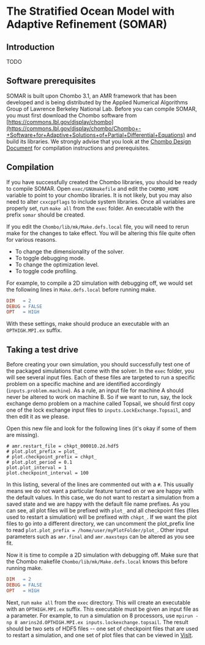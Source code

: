 The Stratified Ocean Model with Adaptive Refinement (SOMAR)
=====

Introduction
-----
TODO


Software prerequisites
-----
SOMAR is built upon Chombo 3.1, an AMR framework that has been developed and is being distributed by the Applied Numerical Algorithms Group of Lawrence Berkeley National Lab. Before you can compile SOMAR, you must first download the Chombo software from [https://commons.lbl.gov/display/chombo](https://commons.lbl.gov/display/chombo/Chombo+-+Software+for+Adaptive+Solutions+of+Partial+Differential+Equations) and build its libraries. We strongly advise that you look at the [Chombo Design Document](https://seesar.lbl.gov/anag/chombo/ChomboDesign-3.1.pdf) for compilation instructions and prerequisites.


Compilation
-----
If you have successfully created the Chombo libraries, you should be ready to compile SOMAR. Open `exec/GNUmakefile` and edit the `CHOMBO_HOME` variable to point to your chombo libraries. It is not likely, but you may also need to alter `cxxcppflags` to include system libraries. Once all variables are properly set, run `make all` from the `exec` folder. An executable with the prefix `somar` should be created.

If you edit the `Chombo/lib/mk/Make.defs.local` file, you will need to rerun make for the changes to take effect. You will be altering this file quite often for various reasons.

- To change the dimensionality of the solver.
- To toggle debugging mode.
- To change the optimization level.
- To toggle code profiling.

For example, to compile a 2D simulation with debugging off, we would set the following lines in `Make.defs.local` before running make.
```Makefile
DIM   = 2
DEBUG = FALSE
OPT   = HIGH
```
With these settings, make should produce an executable with an `OPTHIGH.MPI.ex` suffix. 


Taking a test drive
-----
Before creating your own simulation, you should successfully test one of the packaged simulations that come with the solver. In the `exec` folder, you will see several input files. Each of these files are targeted to run a specific problem on a specific machine and are identified accordingly (`inputs.problem.machine`). As a rule, an input file for machine A should never be altered to work on machine B. So if we want to run, say, the lock exchange demo problem on a machine called Topsail, we should first copy one of the lock exchange input files to `inputs.LockExchange.Topsail`, and then edit it as we please.

Open this new file and look for the following lines (it's okay if some of them are missing).
```
# amr.restart_file = chkpt_000010.2d.hdf5
# plot.plot_prefix = plot_
# plot.checkpoint_prefix = chkpt_
# plot.plot_period = 0.1
plot.plot_interval = 1
plot.checkpoint_interval = 100
```
In this listing, several of the lines are commented out with a `#`. This usually means we do not want a particular feature turned on or we are happy with the default values. In this case, we do not want to restart a simulation from a saved state and we are happy with the default file name prefixes. As you can see, all plot files will be prefixed with `plot_` and all checkpoint files (files used to restart a simulation) will be prefixed with `chkpt_`. If we want the plot files to go into a different directory, we can uncomment the plot\_prefix line to read `plot.plot_prefix = /home/user/myPlotFolder/plot_`. Other input parameters such as `amr.final` and `amr.maxsteps` can be altered as you see fit.

Now it is time to compile a 2D simulation with debugging off. Make sure that the Chombo makefile `Chombo/lib/mk/Make.defs.local` knows this before running make.
```Makefile
DIM   = 2
DEBUG = FALSE
OPT   = HIGH
```
Next, run `make all` from the `exec` directory. This will create an executable with an `OPTHIGH.MPI.ex` suffix. This executable must be given an input file as a parameter. For example, to run a simulation on 8 processors, use `mpirun -np 8 amrins2d.OPTHIGH.MPI.ex inputs.lockexchange.topsail`. The result should be two sets of HDF5 files -- one set of checkpoint files that are used to restart a simulation, and one set of plot files that can be viewed in [VisIt](https://wci.llnl.gov/simulation/computer-codes/visit).

